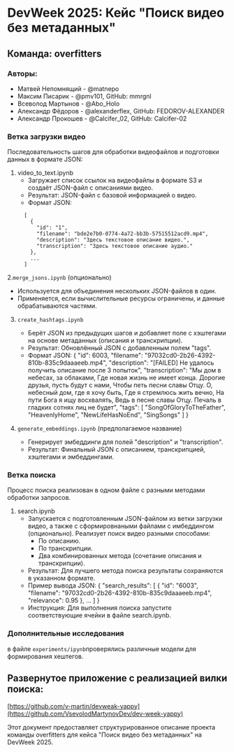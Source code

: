 # DevWeek 2025: Кейс "Поиск видео без метаданных"

## Команда: overfitters

### Авторы:
- Матвей Непомнящий - @matnepo
- Максим Писарик - @pmv101, GitHub: mmrgnl
- Всеволод Мартынов - @Abo_Holo
- Александр Фёдоров - @alexanderflex, GitHub: FEDOROV-ALEXANDER
- Александр Прокошев - @Calcifer_02, GitHub: Calcifer-02

### Ветка загрузки видео

Последовательность шагов для обработки видеофайлов и подготовки данных в формате JSON:

1. video_to_text.ipynb
   - Загружает список ссылок на видеофайлы в формате S3 и создаёт JSON-файл с описаниями видео.
   - Результат: JSON-файл с базовой информацией о видео.
   - Формат JSON:
   ```
     [
       {
         "id": "1",
         "filename": "bde2e7b0-0774-4a72-bb3b-57515512acd9.mp4",
         "description": "Здесь текстовое описание видео.",
         "transcription": "Здесь текстовое описание аудио."
       },
       ...
     ]
    ```
2.`merge_jsons.ipynb` (опционально)
   - Используется для объединения нескольких JSON-файлов в один.
   - Применяется, если вычислительные ресурсы ограничены, и данные обрабатываются частями.

3. `create_hashtags.ipynb`
   - Берёт JSON из предыдущих шагов и добавляет поле с хэштегами на основе метаданных (описания и транскрипции).
   - Результат: Обновлённый JSON с добавленным полем "tags".
   - Формат JSON:
     {
       "id": 6003,
       "filename": "97032cd0-2b26-4392-810b-835c9daaaeeb.mp4",
       "description": "[FAILED] Не удалось получить описание после 3 попыток",
       "transcription": "Мы дом в небесах, за облаками, Где новая жизнь не имеет конца. Дорогие друзья, пусть будут с нами, Чтобы петь песни славы Отцу. О, небесный дом, где я хочу быть, Где я стремлюсь жить вечно, На пути Бога я ищу восхвалять, Ведь в песне славы Отцу. Печаль в гладких сотнях лиц не будет",
       "tags": [
         "SongOfGloryToTheFather",
         "HeavenlyHome",
         "NewLifeHasNoEnd",
         "SingSongs"
       ]
     }

4. `generate_embeddings.ipynb` (предполагаемое название)
   - Генерирует эмбеддинги для полей "description" и "transcription".
   - Результат: Финальный JSON с описанием, транскрипцией, хэштегами и эмбеддингами.

### Ветка поиска

Процесс поиска реализован в одном файле с разными методами обработки запросов.

1. search.ipynb
   - Запускается с подготовленным JSON-файлом из ветки загрузки видео, а также с сформировнаными файлами с имбеддингом (опционально). Реализует поиск видео разными способами:
     - По описанию.
     - По транскрипции.
     - Два комбинированных метода (сочетание описания и транскрипции).
   - Результат: Для лучшего метода поиска результаты сохраняются в указанном формате.
   - Пример вывода JSON:
     {
       "search_results": [
         {
           "id": "6003",
           "filename": "97032cd0-2b26-4392-810b-835c9daaaeeb.mp4",
           "relevance": 0.95
         },
         ...
       ]
     }
   - Инструкция: Для выполнения поиска запустите соответствующие ячейки в файле search.ipynb.

### Дополнительные исследования
в файле `experiments/ipynb`проверялись различные модели для формирования хештегов.
## Развернутое приложение с реализацией вилки поиска:
[https://github.com/v-martin/devweak-yappy](https://github.com/VsevolodMartynovDev/dev-week-yappy)

Этот документ предоставляет структурированное описание проекта команды overfitters для кейса "Поиск видео без метаданных" на DevWeek 2025.
